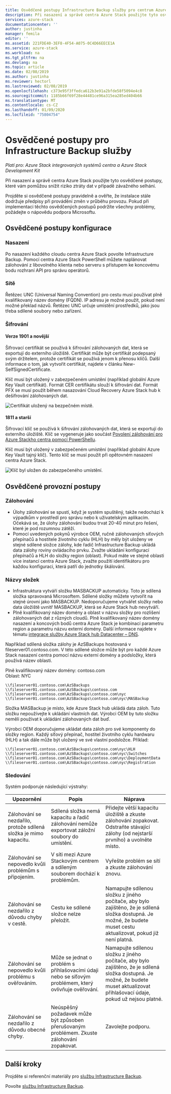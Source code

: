 ```yaml
---
title: Osvědčené postupy Infrastructure Backup služby pro centrum Azure Stack | Microsoft Docs
description: Při nasazení a správě centra Azure Stack použijte tyto osvědčené postupy, které vám pomůžou snížit riziko ztráty dat v případě závažného selhání.
services: azure-stack
documentationcenter: ''
author: justinha
manager: femila
editor: ''
ms.assetid: 221FDE40-3EF8-4F54-A075-0C4D66EECE1A
ms.service: azure-stack
ms.workload: na
ms.tgt_pltfrm: na
ms.devlang: na
ms.topic: article
ms.date: 02/08/2019
ms.author: justinha
ms.reviewer: hectorl
ms.lastreviewed: 02/08/2019
ms.openlocfilehash: c373e95f3ffedca612b3e91a2bfde58f5094e4c8
ms.sourcegitcommit: 1185b66f69f28e44481ce96a315ea285ed404b66
ms.translationtype: MT
ms.contentlocale: cs-CZ
ms.lasthandoff: 01/09/2020
ms.locfileid: "75804754"
---
```

# <a name="infrastructure-backup-service-best-practices"></a>Osvědčené postupy pro Infrastructure Backup služby

*Platí pro: Azure Stack integrovaných systémů centra a Azure Stack Development Kit*

Při nasazení a správě centra Azure Stack použijte tyto osvědčené postupy, které vám pomůžou snížit riziko ztráty dat v případě závažného selhání.

Projděte si osvědčené postupy pravidelně a ověřte, že instalace stále dodržuje předpisy při provádění změn v průběhu provozu. Pokud při implementaci těchto osvědčených postupů podržíte všechny problémy, požádejte o nápovědu podpora Microsoftu.

## <a name="configuration-best-practices"></a>Osvědčené postupy konfigurace

### <a name="deployment"></a>Nasazení

Po nasazení každého cloudu centra Azure Stack povolte Infrastructure Backup. Pomocí centra Azure Stack PowerShell můžete naplánovat zálohování z libovolného klienta nebo serveru s přístupem ke koncovému bodu rozhraní API pro správu operátorů.

### <a name="networking"></a>Sítě

Řetězec UNC (Universal Naming Convention) pro cestu musí používat plně kvalifikovaný název domény (FQDN). IP adresu je možné použít, pokud není možné překlad názvů. Řetězec UNC určuje umístění prostředků, jako jsou třeba sdílené soubory nebo zařízení.

### <a name="encryption"></a>Šifrování

#### <a name="version-1901-and-newer"></a>Verze 1901 a novější

Šifrovací certifikát se používá k šifrování zálohovaných dat, která se exportují do externího úložiště. Certifikát může být certifikát podepsaný svým držitelem, protože certifikát se používá jenom k přenosu klíčů. Další informace o tom, jak vytvořit certifikát, najdete v článku New-SelfSignedCertificate.
  
Klíč musí být uložený v zabezpečeném umístění (například globální Azure Key Vault certifikát). Formát CER certifikátu slouží k šifrování dat. Formát PFX se musí použít během nasazování Cloud Recovery Azure Stack hub k dešifrování zálohovaných dat.

![Certifikát uložený na bezpečném místě.](media/azure-stack-backup/azure-stack-backup-encryption-store-cert.png)

#### <a name="1811-and-older"></a>1811 a starší

Šifrovací klíč se používá k šifrování zálohovaných dat, která se exportují do externího úložiště. Klíč se vygeneruje jako součást [Povolení zálohování pro Azure Stackho centra pomocí PowerShellu](azure-stack-backup-enable-backup-powershell.md).

Klíč musí být uložený v zabezpečeném umístění (například globální Azure Key Vault tajný klíč). Tento klíč se musí použít při opětovném nasazení centra Azure Stack.

![Klíč byl uložen do zabezpečeného umístění.](media/azure-stack-backup/azure-stack-backup-encryption2.png)

## <a name="operational-best-practices"></a>Osvědčené provozní postupy

### <a name="backups"></a>Zálohování

 - Úlohy zálohování se spustí, když je systém spuštěný, takže nedochází k výpadkům v prostředí pro správu nebo k uživatelským aplikacím. Očekává se, že úlohy zálohování budou trvat 20-40 minut pro řešení, které je pod rozumnou zátěží.
 - Pomocí uvedených pokynů výrobce OEM, ručně zálohovaných síťových přepínačů a hostitele životního cyklu (HLH) by měly být uloženy ve stejné sdílené složce zálohy, kde řadič Infrastructure Backup ukládá data zálohy roviny ovládacího prvku. Zvažte ukládání konfigurací přepínačů a HLH do složky region (oblast). Pokud máte ve stejné oblasti více instancí centra Azure Stack, zvažte použití identifikátoru pro každou konfiguraci, která patří do jednotky škálování.

### <a name="folder-names"></a>Názvy složek

 - Infrastruktura vytváří složku MASBACKUP automaticky. Toto je sdílená složka spravovaná Microsoftem. Sdílené složky můžete vytvořit na stejné úrovni jako MASBACKUP. Nedoporučujeme vytvářet složky nebo data úložiště uvnitř MASBACKUP, která se Azure Stack hub nevytváří.
 -  Plně kvalifikovaný název domény a oblast v názvu složky pro rozlišení zálohovaných dat z různých cloudů. Plně kvalifikovaný název domény nasazení a koncových bodů centra Azure Stack je kombinací parametru region a parametru názvu externí domény. Další informace najdete v tématu [integrace služby Azure Stack hub Datacenter – DNS](azure-stack-integrate-dns.md).

Například sdílená složka zálohy je AzSBackups hostovaná v fileserver01.contoso.com. V této sdílené složce může být pro každé Azure Stack nasazení centra pomocí názvu externí domény a podsložky, která používá název oblasti.

Plně kvalifikovaný název domény: contoso.com  
Oblast: NYC


    \\fileserver01.contoso.com\AzSBackups
    \\fileserver01.contoso.com\AzSBackups\contoso.com
    \\fileserver01.contoso.com\AzSBackups\contoso.com\nyc
    \\fileserver01.contoso.com\AzSBackups\contoso.com\nyc\MASBackup

Složka MASBackup je místo, kde Azure Stack hub ukládá data záloh. Tuto složku nepoužívejte k ukládání vlastních dat. Výrobci OEM by tuto složku neměli používat k ukládání zálohovaných dat buď.

Výrobci OEM doporučujeme ukládat data záloh pro své komponenty do složky region. Každý síťový přepínač, hostitel životního cyklu hardwaru (HLH) a tak dále může být uložený ve své vlastní podsložce. Příklad:

    \\fileserver01.contoso.com\AzSBackups\contoso.com\nyc\HLH
    \\fileserver01.contoso.com\AzSBackups\contoso.com\nyc\Switches
    \\fileserver01.contoso.com\AzSBackups\contoso.com\nyc\DeploymentData
    \\fileserver01.contoso.com\AzSBackups\contoso.com\nyc\Registration

### <a name="monitoring"></a>Sledování

Systém podporuje následující výstrahy:

| Upozornění                                                   | Popis                                                                                     | Náprava                                                                                                                                |
|---------------------------------------------------------|-------------------------------------------------------------------------------------------------|--------------------------------------------------------------------------------------------------------------------------------------------|
| Zálohování se nezdařilo, protože sdílená složka je mimo kapacitu. | Sdílená složka nemá kapacitu a řadič zálohování nemůže exportovat záložní soubory do umístění. | Přidejte větší kapacitu úložiště a zkuste zálohování zopakovat. Odstraňte stávající zálohy (od nejstarší prvního) a uvolněte místo.                    |
| Zálohování se nepovedlo kvůli problémům s připojením.             | V síti mezi Azure Stackovým centrem a sdíleným souborem dochází k problémům.                          | Vyřešte problém se sítí a zkuste zálohování znovu.                                                                                            |
| Zálohování se nezdařilo z důvodu chyby v cestě.                | Cestu ke sdílené složce nelze přeložit.                                                          | Namapujte sdílenou složku z jiného počítače, aby bylo zajištěno, že je sdílená složka dostupná. Je možné, že budete muset cestu aktualizovat, pokud již není platná.       |
| Zálohování se nepovedlo kvůli problému s ověřováním.               | Může se jednat o problém s přihlašovacími údaji nebo se síťovým problémem, který ovlivňuje ověřování.    | Namapujte sdílenou složku z jiného počítače, aby bylo zajištěno, že je sdílená složka dostupná. Je možné, že budete muset aktualizovat přihlašovací údaje, pokud už nejsou platné. |
| Zálohování se nezdařilo z důvodu obecné chyby.                    | Neúspěšný požadavek může být způsoben přerušovaným problémem. Zkuste zálohování zopakovat.                    | Zavolejte podporu.                                                                                                                               |

## <a name="next-steps"></a>Další kroky

Projděte si referenční materiály pro [službu Infrastructure Backup](azure-stack-backup-reference.md).

Povolte [službu Infrastructure Backup](azure-stack-backup-enable-backup-console.md).
